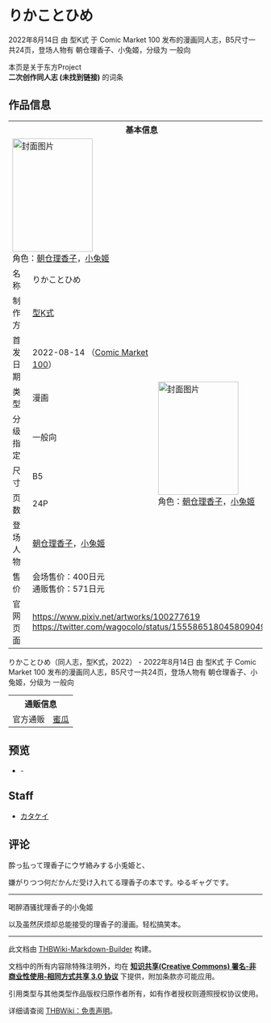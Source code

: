 # りかことひめ

<!-- source html: G:\repos\THBWiki-Markdown-Builder\THBWikiMarkdown\Temp\main\b\b0\ns0%3A%E3%82%8A%E3%81%8B%E3%81%93%E3%81%A8%E3%81%B2%E3%82%81.html -->

2022年8月14日 由 型K式 于 Comic Market 100 发布的漫画同人志，B5尺寸一共24页，登场人物有 朝仓理香子、小兔姬，分级为 一般向

本页是关于东方Project  
 **二次创作同人志 (未找到链接)** 的词条
## 作品信息

<table><tbody><tr><th colspan="3">基本信息</th></tr><tr><td class="cover-artwork-mobile" colspan="2"><a href="./文件-りかことひめ封面.jpg.md" class="image" title="封面图片"><img alt="封面图片" src="https://upload.thwiki.cc/thumb/4/49/%E3%82%8A%E3%81%8B%E3%81%93%E3%81%A8%E3%81%B2%E3%82%81%E5%B0%81%E9%9D%A2.jpg/159px-%E3%82%8A%E3%81%8B%E3%81%93%E3%81%A8%E3%81%B2%E3%82%81%E5%B0%81%E9%9D%A2.jpg" decoding="async" loading="lazy" width="159" height="224" srcset="https://upload.thwiki.cc/thumb/4/49/%E3%82%8A%E3%81%8B%E3%81%93%E3%81%A8%E3%81%B2%E3%82%81%E5%B0%81%E9%9D%A2.jpg/238px-%E3%82%8A%E3%81%8B%E3%81%93%E3%81%A8%E3%81%B2%E3%82%81%E5%B0%81%E9%9D%A2.jpg 1.5x, https://upload.thwiki.cc/thumb/4/49/%E3%82%8A%E3%81%8B%E3%81%93%E3%81%A8%E3%81%B2%E3%82%81%E5%B0%81%E9%9D%A2.jpg/317px-%E3%82%8A%E3%81%8B%E3%81%93%E3%81%A8%E3%81%B2%E3%82%81%E5%B0%81%E9%9D%A2.jpg 2x" data-file-width="1000" data-file-height="1411"></a><div class="cover-char">角色：<a href="./朝仓理香子.md" title="朝仓理香子">朝仓理香子</a>，<a href="./小兔姬.md" title="小兔姬">小兔姬</a></div></td>
</tr><tr><td class="label">名称</td><td colspan="2"> りかことひめ </td></tr><tr><td class="label">制作方</td><td><a href="./型K式.md" title="型K式">型K式</a></td><td class="cover-artwork" rowspan="8" style="min-width:224px;"><a href="./文件-りかことひめ封面.jpg.md" class="image" title="封面图片"><img alt="封面图片" src="https://upload.thwiki.cc/thumb/4/49/%E3%82%8A%E3%81%8B%E3%81%93%E3%81%A8%E3%81%B2%E3%82%81%E5%B0%81%E9%9D%A2.jpg/159px-%E3%82%8A%E3%81%8B%E3%81%93%E3%81%A8%E3%81%B2%E3%82%81%E5%B0%81%E9%9D%A2.jpg" decoding="async" loading="lazy" width="159" height="224" srcset="https://upload.thwiki.cc/thumb/4/49/%E3%82%8A%E3%81%8B%E3%81%93%E3%81%A8%E3%81%B2%E3%82%81%E5%B0%81%E9%9D%A2.jpg/238px-%E3%82%8A%E3%81%8B%E3%81%93%E3%81%A8%E3%81%B2%E3%82%81%E5%B0%81%E9%9D%A2.jpg 1.5x, https://upload.thwiki.cc/thumb/4/49/%E3%82%8A%E3%81%8B%E3%81%93%E3%81%A8%E3%81%B2%E3%82%81%E5%B0%81%E9%9D%A2.jpg/317px-%E3%82%8A%E3%81%8B%E3%81%93%E3%81%A8%E3%81%B2%E3%82%81%E5%B0%81%E9%9D%A2.jpg 2x" data-file-width="1000" data-file-height="1411"></a><div class="cover-char">角色：<a href="./朝仓理香子.md" title="朝仓理香子">朝仓理香子</a>，<a href="./小兔姬.md" title="小兔姬">小兔姬</a></div></td>
</tr><tr><td class="label">首发日期</td><td>2022-08-14&#160;（<a href="/展会作品列表?e=Comic+Market%23100">Comic Market 100</a>）</td></tr><tr><td class="label">类型</td><td>漫画</td></tr><tr><td class="label">分级指定</td><td>一般向</td></tr><tr><td class="label">尺寸</td><td>B5</td></tr><tr><td class="label">页数</td><td>24P</td></tr><tr><td class="label">登场人物</td><td><a href="./朝仓理香子.md" title="朝仓理香子">朝仓理香子</a>，<a href="./小兔姬.md" title="小兔姬">小兔姬</a></td></tr><tr><td class="label">售价</td><td>会场售价：400日元<br>通贩售价：571日元</td></tr>
<tr><td class="label">官网页面</td><td colspan="2"><a rel="nofollow" class="external free" href="https://www.pixiv.net/artworks/100277619">https://www.pixiv.net/artworks/100277619</a><br><a rel="nofollow" class="external free" href="https://twitter.com/wagocolo/status/1555865180458090498">https://twitter.com/wagocolo/status/1555865180458090498</a></td></tr></tbody></table>

りかことひめ（同人志，型K式，2022） - 2022年8月14日 由 型K式 于 Comic Market 100 发布的漫画同人志，B5尺寸一共24页，登场人物有 朝仓理香子、小兔姬，分级为 一般向

<table><tbody><tr><th colspan="3">通贩信息</th></tr><tr><td class="label">官方通贩</td><td colspan="2"><a rel="nofollow" class="external text" href="https://www.melonbooks.co.jp/detail/detail.php?product_id=1570653">蜜瓜</a></td></tr></tbody></table>


## 预览
- [](./文件-りかことひめ预览图1.jpg.md)- [](./文件-りかことひめ预览图2.jpg.md)

## Staff
- [カタケイ](./カタケイ.md)

## 评论

  
酔っ払って理香子にウザ絡みする小兎姫と、  

嫌がりつつ何だかんだ受け入れてる理香子の本です。ゆるギャグです。  

  

___

  
喝醉酒骚扰理香子的小兔姬  

以及虽然厌烦却总能接受的理香子的漫画。轻松搞笑本。
  







---

此文档由 [THBWiki-Markdown-Builder](https://github.com/Delsin-Yu/THBWiki-Markdown-Builder) 构建。

文档中的所有内容除特殊注明外，均在 [**知识共享(Creative Commons) 署名-非商业性使用-相同方式共享 3.0 协议**](https://creativecommons.org/licenses/by-sa/3.0/deed.zh-hans) 下提供，附加条款亦可能应用。

引用类型与其他类型作品版权归原作者所有，如有作者授权则遵照授权协议使用。

详细请查阅 [THBWiki：免责声明](https://thbwiki.cc/THBWiki:%E5%85%8D%E8%B4%A3%E5%A3%B0%E6%98%8E)。

